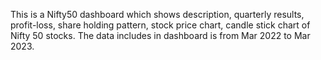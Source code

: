 This is a Nifty50 dashboard which shows description, quarterly results, profit-loss, share holding pattern, stock price chart, candle stick chart of Nifty 50 stocks. The data includes in dashboard is from Mar 2022 to Mar 2023. 
